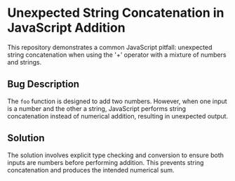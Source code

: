 # Unexpected String Concatenation in JavaScript Addition

This repository demonstrates a common JavaScript pitfall: unexpected string concatenation when using the '+' operator with a mixture of numbers and strings.

## Bug Description
The `foo` function is designed to add two numbers. However, when one input is a number and the other a string, JavaScript performs string concatenation instead of numerical addition, resulting in unexpected output.

## Solution
The solution involves explicit type checking and conversion to ensure both inputs are numbers before performing addition.  This prevents string concatenation and produces the intended numerical sum. 